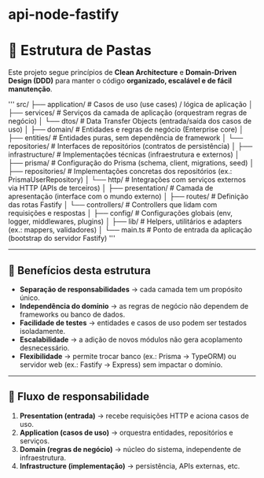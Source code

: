 # api-node-fastify

# 📂 Estrutura de Pastas

Este projeto segue princípios de **Clean Architecture** e **Domain-Driven Design (DDD)** para manter o código **organizado, escalável e de fácil manutenção**.

'''
src/
├── application/ # Casos de uso (use cases) / lógica de aplicação
│ ├── services/ # Serviços da camada de aplicação (orquestram regras de negócio)
│ └── dtos/ # Data Transfer Objects (entrada/saída dos casos de uso)
│
├── domain/ # Entidades e regras de negócio (Enterprise core)
│ ├── entities/ # Entidades puras, sem dependência de framework
│ └── repositories/ # Interfaces de repositórios (contratos de persistência)
│
├── infrastructure/ # Implementações técnicas (infraestrutura e externos)
│ ├── prisma/ # Configuração do Prisma (schema, client, migrations, seed)
│ ├── repositories/ # Implementações concretas dos repositórios (ex.: PrismaUserRepository)
│ └── http/ # Integrações com serviços externos via HTTP (APIs de terceiros)
│
├── presentation/ # Camada de apresentação (interface com o mundo externo)
│ ├── routes/ # Definição das rotas Fastify
│ └── controllers/ # Controllers que lidam com requisições e respostas
│
├── config/ # Configurações globais (env, logger, middlewares, plugins)
│
├── lib/ # Helpers, utilitários e adapters (ex.: mappers, validadores)
│
└── main.ts # Ponto de entrada da aplicação (bootstrap do servidor Fastify)
'''

---

## 🔑 Benefícios desta estrutura

-   **Separação de responsabilidades** → cada camada tem um propósito único.
-   **Independência do domínio** → as regras de negócio não dependem de frameworks ou banco de dados.
-   **Facilidade de testes** → entidades e casos de uso podem ser testados isoladamente.
-   **Escalabilidade** → a adição de novos módulos não gera acoplamento desnecessário.
-   **Flexibilidade** → permite trocar banco (ex.: Prisma → TypeORM) ou servidor web (ex.: Fastify → Express) sem impactar o domínio.

---

## 📌 Fluxo de responsabilidade

1. **Presentation (entrada)** → recebe requisições HTTP e aciona casos de uso.
2. **Application (casos de uso)** → orquestra entidades, repositórios e serviços.
3. **Domain (regras de negócio)** → núcleo do sistema, independente de infraestrutura.
4. **Infrastructure (implementação)** → persistência, APIs externas, etc.
